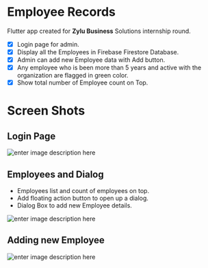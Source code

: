 # Employee Records

Flutter app created for **Zylu Business** Solutions internship round.

 - [x] Login page for admin.
 - [x] Display all the Employees in Firebase Firestore Database.
 - [x] Admin can add new Employee data with Add button.
 - [x] Any employee who is been more than 5 years and active with the organization are flagged in green color.
 - [x] Show total number of Employee count on Top.

# Screen Shots

## Login Page

![enter image description here](https://lh3.googleusercontent.com/oaVAZkXHpEiz4WtU8OkEiawXnX02v6O2zwwp3Y9rXlduia6xUyghaMydR7hdZRVU6NQnNSFXuLI2SZcg7H167KVZguzBmtN2HBFXjEX8SP7xBqJAHKLK50YV0_NzC3GZrJBsamNgP9kvUAvEP4cEiJOINxfaOCqEpjwYdfvAZXOg2evus4Bex7FYENgznmIIET3gNk60pYCpAO_Yn7AuzA-JwaLI5GeELLjNo_aT4bzpXIGKPb-kaz2Nrg4zK2NWZdX6QIp4FAX_7npG6pfU7o17WbjYGcuTAgxXnW1j2P4u9D2dwXORXb3nkT-Rpi1ogEyVKPOvmCXl3weWGiuYpIdCs_5U2vBz0sqtU7HJZ9kBsOwkkLdIYGMdfpybyW5sEdyB83n7qHZgHmcQGbhkKZbphJwW2eYuovG5ARSKqTToG-iu6upKHcctlRFny1xtWmmVua-B-tvu2FquKQOXTvTCiluyFwOru-t7gkW_qe2LxnQV-bCRVGVb9cPrBQs1ULsxOK0rJBwoI8__i2ctuM8WVBKFS_5lMBt02DoyLS7a6vSgPFbyhAt2E8p2qwMMhfvQeLuH723BYGc2i6nBxE5N-BLJGbMOW2yINiWc5u2YGp0fYjz_5wqzyDwGU7UDp2C7ozle8F-G9ebIMMGQJN65yc4i8Q9bkgcmJeQy1HreR27-DukUhEapBbTq-a-84As8vEHm2nw2MQ3BIFcZ1PyqYoDJq7fco2E8r-qrq5lYxqpAsnTXXCLB149p9Iz9XnaXtnItc4TdsyJU1Y3Fujb2MbOf8PQ=w908-h726-no?authuser=0)

## Employees and Dialog

 - Employees list and count of employees on top.
 - Add floating action button to open up a dialog.
 - Dialog Box to add new Employee details.

![enter image description here](https://lh3.googleusercontent.com/RUBzbCU0lAifHuANv0-8e_cIgZw-pWPBjqo2RoZyC82JlAylqFUsli7UqfjM6OfK-mVKxO0v1L8SO7ZlEKf_tHFVMfj3lNvHAysiSlvQclWlTSAh76mV3BWtog_l3rI8vqn7SEmNQje0CBHuzw7qeXHaYB69-tgU2x3-uRpwVFnx6qOi4zXbPiaDiazAEVzVyDNyEQf_FFXXzShcUINJDaC4tCNV0e3-KcLKbqAQN3kMNqACMCzcqYPGK4J4KThD88cFm2OXku5CUtK7UzBzKhtCQ5-XUEHWVzFBMhy-wvCoIaQ1cZgUa2ZOqe14rtUCoTo0cPQ44pHKd2am509rIjSbiuWQgE34x1sKGbS4WV3j78qfEm-c07qwy7P1BqlJrnvusPNIXXfHM1AozlD7J0VuVSN1LJ3EX-QVMa_gjNhdWUZsLIm0H6lCXTk0Qt538eLtxws4ZagCYRm4zO9gBilK9idOTvcm_izDOj5fPKWwmMWi4zkR6wFdK6e2NqpWaz-2LvTwGbfFfAosHXdh7DqHV_C7kiM_IvxPi85yZr2ICDDMOhGYHCKmTJXfQD6xW7PQ-pvPDvLnMQa6e3B05zEnFFSI6QF1SpzzaVBSlwFRlQ-333tpqxsvquS1h02UjMzkd2hKhYYux4_Gq_YxIFuWe6KxclO6EjaJS1aiqYT0pFjQaJ_ZhTnDVYrTIj-EioJ5JuXps5ELPvrQXJnl357apQJ1Q5gLC852CBUqZf6FnO0pnJYtdWE0h09h4Wrdnb7MbteRQ5y9-bZTx2NL3vtildWARrU=w908-h726-no?authuser=0)

## Adding new Employee

![enter image description here](https://lh3.googleusercontent.com/I_rB26LXMg9IPsQZpK_SBSGkm8B8x6DY4ftCYSHxUrvg1uk4ZnBVG9Fv1kLDQxVTpbNDgahkFpT9tZrhEwZ0VNHywRJLMzPJ7IINtGBHA3o6xSEcRhvgMqhuyGxvpdBmIbu44wwOMqZ1dQnd810QzBPA91ME1g8l_zjOJpfSouQ3YE2o73ZWpvZNrgPCSOW26s67Yisf0SnVkfgK0DU-SI19zIW-pHD7LbSxJijAIVLfMlLE0Kyh8R5y0U82DW9tMkqPAv1yewqaj8vvjaIeZD8F6EUvXtj6E2zOxOW_JcDbA7ZOCw9p-cEy7m70FUqmtvil2Uz_Wg5-hPsosZMylcpYPZGD4tecWAX1fV_qQRfw3uLYDeaqdHg1ZxDarphvO6ZTrvWHs3ywqUW0FMndWK8-2EXONni_Tqbdq1XrYHhYKORvdsGrn9wgQjtiAb-rDwfQs-jR_yux5HZz0aSaEO6gRWj9boQmi5brkzzqAOtCoDFCDSKJRZG5Dn6SrUmqyYCyAiM4M_Xmlt3SLCnMCLXHh7u26yU7Yr-0KaJ5czcIK-5ww8NgtO2jd5HIOvELQp_o7UxL9hkCBVtAaJNnyJCqIapJGMtPt6dEuH4JltmDEfQKyTEQ7igMOvL0oy4f65L3H_Db0z1ZaujEcTXIIRJhyANrfIpY9xcApFOw3ZQKxRqT7e7M5Bm2yw5Se-fklbsOPzDOe6folD-6zz0La4cLGB5J8flfJv1HcqSRkW-r33qM0HGAiTy03hcE3pNw4NxWJukFA7w5YyUhrs_1j_eCSEnyzng=w908-h726-no?authuser=0)
